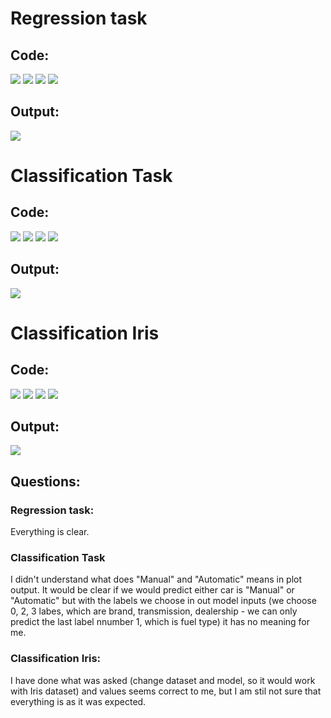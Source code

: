 # Regression task


## Code:
![](../Images/Work_4_Regression_Task_1.PNG)
![](../Images/Work_4_Regression_Task_2.PNG)
![](../Images/Work_4_Regression_Task_3.PNG)
![](../Images/Work_4_Regression_Task_4.PNG)


## Output:

![](../Images/Work_4_Regression_Task_Output.PNG)





# Classification Task


## Code:
![](../Images/Work_4_Classification_Task_1.PNG)
![](../Images/Work_4_Classification_Task_2.PNG)
![](../Images/Work_4_Classification_Task_3.PNG)
![](../Images/Work_4_Classification_Task_4.PNG)


## Output:

![](../Images/Work_4_Classification_Task_Output.PNG)




# Classification Iris


## Code:
![](../Images/Work_4_Classification_Iris_1.PNG)
![](../Images/Work_4_Classification_Iris_2.PNG)
![](../Images/Work_4_Classification_Iris_3.PNG)
![](../Images/Work_4_Classification_Iris_4.PNG)


## Output:

![](../Images/Work_4_Classification_Iris_Output.PNG)




## Questions:

### Regression task:

Everything is clear.


### Classification Task

I didn't understand what does "Manual" and "Automatic" means in plot output. It would be clear if we would predict either car is "Manual" or "Automatic" but with the labels we choose in out model inputs (we choose 0, 2, 3 labes, which are brand, transmission, dealership - we can only predict the last label nnumber 1, which is fuel type) it has no meaning for me.


### Classification Iris:

I have done what was asked (change dataset and model, so it would work with Iris dataset) and values seems correct to me, but I am stil not sure that everything is as it was expected.
